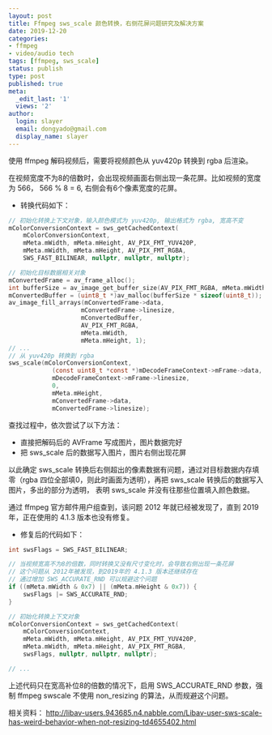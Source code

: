 ```yaml
---
layout: post
title: Ffmpeg sws_scale 颜色转换，右侧花屏问题研究及解决方案
date: 2019-12-20
categories:
- ffmpeg
- video/audio tech
tags: [ffmpeg, sws_scale]
status: publish
type: post
published: true
meta:
  _edit_last: '1'
  views: '2'
author:
  login: slayer
  email: dongyado@gmail.com
  display_name: slayer
---
```



使用 ffmpeg 解码视频后，需要将视频颜色从 yuv420p 转换到 rgba 后渲染。

在视频宽度不为8的倍数时，会出现视频画面右侧出现一条花屏。比如视频的宽度为 566， 566 % 8 = 6, 右侧会有6个像素宽度的花屏。


+ 转换代码如下：


```c
// 初始化转换上下文对象，输入颜色模式为 yuv420p, 输出格式为 rgba, 宽高不变
mColorConversionContext = sws_getCachedContext(	
    mColorConversionContext,
    mMeta.mWidth, mMeta.mHeight, AV_PIX_FMT_YUV420P,
    mMeta.mWidth, mMeta.mHeight, AV_PIX_FMT_RGBA,
    SWS_FAST_BILINEAR, nullptr, nullptr, nullptr);

// 初始化目标数据相关对象
mConvertedFrame = av_frame_alloc();
int bufferSize = av_image_get_buffer_size(AV_PIX_FMT_RGBA, mMeta.mWidth, mMeta.mHeight, 1);
mConvertedBuffer = (uint8_t *)av_malloc(bufferSize * sizeof(uint8_t));
av_image_fill_arrays(mConvertedFrame->data,
                    mConvertedFrame->linesize,
                    mConvertedBuffer,
                    AV_PIX_FMT_RGBA,
                    mMeta.mWidth,
                    mMeta.mHeight, 1);
// ...
// 从 yuv420p 转换到 rgba
sws_scale(mColorConversionContext,
            (const uint8_t *const *)mDecodeFrameContext->mFrame->data,
            mDecodeFrameContext->mFrame->linesize,
            0,
            mMeta.mHeight,
            mConvertedFrame->data,
            mConvertedFrame->linesize);


```

查找过程中，依次尝试了以下方法：
+ 直接把解码后的 AVFrame 写成图片，图片数据完好
+ 把 sws_scale 后的数据写入图片，图片右侧出现花屏

以此确定 sws_scale 转换后右侧超出的像素数据有问题，通过对目标数据内存填零（rgba 四位全部填0，则此时画面为透明），再把 sws_scale 转换后的数据写入图片，多出的部分为透明，
表明 sws_scale 并没有往那些位置填入颜色数据。

通过 ffmpeg 官方邮件用户组查到，该问题 2012 年就已经被发现了，直到 2019 年，正在使用的 4.1.3 版本也没有修复。 


+ 修复后的代码如下：

```c
int swsFlags = SWS_FAST_BILINEAR;

// 当视频宽高不为8的倍数，同时转换又没有尺寸变化时，会导致右侧出现一条花屏
// 这个问题从 2012年被发现，到2019年的 4.1.3 版本还继续存在
// 通过增加 SWS_ACCURATE_RND 可以规避这个问题
if ((mMeta.mWidth & 0x7) || (mMeta.mHeight & 0x7)) {
    swsFlags |= SWS_ACCURATE_RND;
}

// 初始化转换上下文对象
mColorConversionContext = sws_getCachedContext(	
    mColorConversionContext,
    mMeta.mWidth, mMeta.mHeight, AV_PIX_FMT_YUV420P,
    mMeta.mWidth, mMeta.mHeight, AV_PIX_FMT_RGBA,
    swsFlags, nullptr, nullptr, nullptr);

// ...

```

上述代码只在宽高补位8的倍数的情况下，启用 SWS_ACCURATE_RND 参数，强制 ffmpeg swscale 不使用 non_resizing 的算法，从而规避这个问题。

相关资料： http://libav-users.943685.n4.nabble.com/Libav-user-sws-scale-has-weird-behavior-when-not-resizing-td4655402.html







